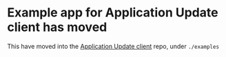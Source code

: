 # Example app for Application Update client has moved

This have moved into the [Application Update client](https://github.com/rhelmer/update-client) repo, under `./examples`
